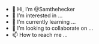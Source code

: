 - 👋 Hi, I’m @Samthehecker
- 👀 I’m interested in ...
- 🌱 I’m currently learning ...
- 💞️ I’m looking to collaborate on ...
- 📫 How to reach me ...

<!---
Samthehecker/Samthehecker is a ✨ special ✨ repository because its `README.md` (this file) appears on your GitHub profile.
You can click the Preview link to take a look at your changes.
--->
